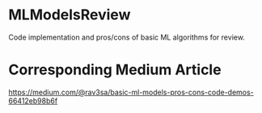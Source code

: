 # MLModelsReview
Code implementation and pros/cons of basic ML algorithms for review.

# Corresponding Medium Article
https://medium.com/@rav3sa/basic-ml-models-pros-cons-code-demos-66412eb98b6f
